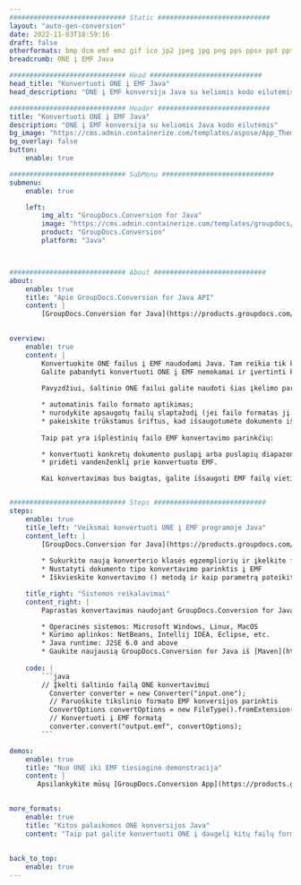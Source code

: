 ```yaml
---
############################# Static ############################
layout: "auto-gen-conversion"
date: 2022-11-03T18:59:16
draft: false
otherformats: bmp dcm emf emz gif ico jp2 jpeg jpg png pps ppsx ppt pptx psb psd svg svgz tga tif tiff webp wmf wmz
breadcrumb: ONE į EMF Java

############################# Head ############################
head_title: "Konvertuoti ONE į EMF Java"
head_description: "ONE į EMF konversija Java su keliomis kodo eilutėmis. Konvertuokite daugiau nei 160 failų formatų naudodami GroupDocs dokumentų konvertavimo API, skirtą Java"

############################# Header ############################
title: "Konvertuoti ONE į EMF Java"
description: "ONE į EMF konversija su keliomis Java kodo eilutėmis"
bg_image: "https://cms.admin.containerize.com/templates/aspose/App_Themes/V3/images/bg/header1.png"
bg_overlay: false
button:
    enable: true

############################# SubMenu ############################
submenu:
    enable: true

    left:
        img_alt: "GroupDocs.Conversion for Java"
        image: "https://cms.admin.containerize.com/templates/groupdocs/images/product-logos/90x90-noborder/groupdocs-conversion-java.png"
        product: "GroupDocs.Conversion"
        platform: "Java"



############################# About ############################
about:
    enable: true
    title: "Apie GroupDocs.Conversion for Java API"
    content: |
        [GroupDocs.Conversion for Java](https://products.groupdocs.com/conversion/java/) yra išplėstinė failų formato konvertavimo API, skirta konvertuoti iš populiarių vaizdo ir dokumentų formatų, pvz., Microsoft Office, OpenDocument, PDF, HTML, el. pašto, CAD. ir daug daugiau su keliomis kodo eilutėmis. Vietinė API automatiškai aptinka originalių dokumentų formatus ir siūlo daugybę konvertuotų dokumentų tinkinimo parinkčių. Kartu su informacijos ištraukimo iš dokumento funkcija, ji taip pat palaiko konvertavimo rezultatų talpyklą į vietinį diską pagal numatytuosius nustatymus. Tačiau bet kokio tipo talpyklos saugykla gali būti palaikoma įdiegus atitinkamas sąsajas – Amazon S3, Dropbox, Google Drive, Windows Azure, Reddis ar bet kurias kitas.
    

overview:
    enable: true
    content: |
        Konvertuokite ONE failus į EMF naudodami Java. Tam reikia tik kelių Java kodo eilučių bet kurioje jūsų pasirinktoje platformoje, pvz., „Windows“, „Linux“, „MacOS“.
        Galite pabandyti konvertuoti ONE į EMF nemokamai ir įvertinti konversijos rezultatų kokybę. Kartu su paprastais failų konvertavimo scenarijais galite išbandyti sudėtingesnes ONE šaltinio failo įkėlimo ir EMF išvesties saugojimo parinktis. 
        
        Pavyzdžiui, šaltinio ONE failui galite naudoti šias įkėlimo parinktis:

        * automatinis failo formato aptikimas;
        * nurodykite apsaugotų failų slaptažodį (jei failo formatas jį palaiko);
        * pakeiskite trūkstamus šriftus, kad išsaugotumėte dokumento išvaizdą.
        
        Taip pat yra išplėstinių failo EMF konvertavimo parinkčių:

        * konvertuoti konkretų dokumento puslapį arba puslapių diapazoną;
        * pridėti vandenženklį prie konvertuoto EMF.

        Kai konvertavimas bus baigtas, galite išsaugoti EMF failą vietiniame failo kelyje arba bet kurioje trečiosios šalies saugykloje, pvz., FTP, Amazon S3, Google diske, Dropbox ir kt. Atkreipkite dėmesį – norėdami konvertuoti ONE į EMF, jums nereikia diegti jokios papildomos programinės įrangos, tokios kaip MS Office, Open Office, Adobe Acrobat Reader ir kt.


############################# Steps ############################
steps:
    enable: true
    title_left: "Veiksmai konvertuoti ONE į EMF programoje Java"
    content_left: |
        [GroupDocs.Conversion for Java](https://products.groupdocs.com/conversion/java/) leidžia kūrėjams lengvai konvertuoti ONE failą į EMF naudojant kelias kodo eilutes.
        
        * Sukurkite naują konverterio klasės egzempliorių ir įkelkite failą ONE su visu keliu
        * Nustatyti dokumento tipo konvertavimo parinktis į EMF
        * Iškvieskite konvertavimo () metodą ir kaip parametrą pateikite dokumento pavadinimą (visą kelią) ir formatą (EMF)

    title_right: "Sistemos reikalavimai"
    content_right: |
        Paprastas konvertavimas naudojant GroupDocs.Conversion for Java API gali būti atliktas naudojant tik kelias kodo eilutes. Mūsų API palaiko visos pagrindinės platformos ir operacinės sistemos. Prieš vykdydami toliau pateiktą kodą, įsitikinkite, kad jūsų sistemoje yra įdiegtos šios būtinosios sąlygos.

        * Operacinės sistemos: Microsoft Windows, Linux, MacOS
        * Kūrimo aplinkos: NetBeans, Intellij IDEA, Eclipse, etc.
        * Java runtime: J2SE 6.0 and above
        * Gaukite naujausią GroupDocs.Conversion for Java iš [Maven](https://repository.groupdocs.com/webapp/#/artifacts/browse/tree/General/repo/com/groupdocs/groupdocs-conversion)
         
    code: |
        ```java    
        // Įkelti šaltinio failą ONE konvertavimui
          Converter converter = new Converter("input.one");
          // Paruoškite tikslinio formato EMF konversijos parinktis
          ConvertOptions convertOptions = new FileType().fromExtension("emf").getConvertOptions();
          // Konvertuoti į EMF formatą
          converter.convert("output.emf", convertOptions);
        ```

demos:
    enable: true
    title: "Nuo ONE iki EMF tiesioginė demonstracija"
    content: |
       Apsilankykite mūsų [GroupDocs.Conversion App](https://products.groupdocs.app/conversion/family) svetainėje ir pabandykite konvertuoti ONE į EMF dabar. Nemokama demonstracinė versija turi šiuos privalumus
          

more_formats:
    enable: true
    title: "Kitos palaikomos ONE konversijos Java"
    content: "Taip pat galite konvertuoti ONE į daugelį kitų failų formatų. Žiūrėkite žemiau esantį sąrašą."
       
       
back_to_top:
    enable: true
---
```

